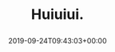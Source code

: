 ---
retweeted: false
source: <a href="http://www.samruston.co.uk" rel="nofollow">Flamingo for Android</a>
entities:
  hashtags: []
  symbols: []
  user_mentions: []
  urls:
  - url: https://t.co/zBAaDJom7W
    expanded_url: https://twitter.com/BBCBreaking/status/1176431638496129024
    display_url: twitter.com/BBCBreaking/st…
    indices:
    - '9'
    - '32'
display_text_range:
- '0'
- '32'
favorite_count: '0'
id_str: '1176431846701326338'
truncated: false
retweet_count: '0'
id: '1176431846701326338'
possibly_sensitive: false
created_at: Tue Sep 24 09:43:03 +0000 2019
favorited: false
full_text: Huiuiui.
lang: de
quote_url: https://twitter.com/BBCBreaking/status/1176431638496129024
tags:
- pesos/twitter
date: '2019-09-24T09:43:03+00:00'
src: https://twitter.com/bascht/status/1176431846701326338
original_url: https://twitter.com/bascht/status/1176431846701326338
type: twitter_tweet
text: Huiuiui.
title: 'Huiuiui.

  '

---